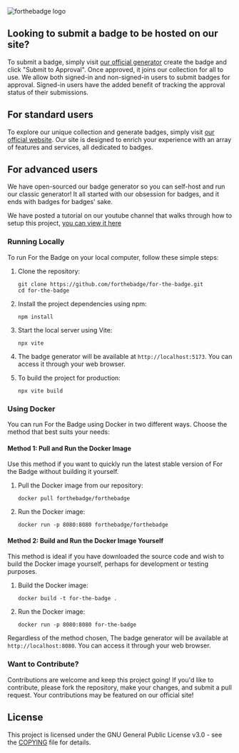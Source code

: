<picture>
   <source media="(prefers-color-scheme: dark)" srcset="https://forthebadge.com/images/logo.svg">
   <source media="(prefers-color-scheme: light)" srcset="https://forthebadge.com/images/logo_black.svg">
   <img alt="forthebadge logo" src="https://forthebadge.com/images/logo.svg" style="max-width: 100%; height: auto;">
</picture>

## Looking to submit a badge to be hosted on our site?

To submit a badge, simply visit [our official generator](https://forthebadge.com/#/generator) create the badge and click "Submit to Approval". Once approved, it joins our collection for all to use. We allow both signed-in and non-signed-in users to submit badges for approval. Signed-in users have the added benefit of tracking the approval status of their submissions.

## For standard users

To explore our unique collection and generate badges, simply visit [our official website](https://forthebadge.com). Our site is designed to enrich your experience with an array of features and services, all dedicated to badges.

## For advanced users

We have open-sourced our badge generator so you can self-host and run our classic generator! It all started with our obsession for badges, and it ends with badges for badges' sake.

We have posted a tutorial on our youtube channel that walks through how to setup this project, [you can view it here](https://www.youtube.com/watch?v=fIKNEauzU-g)

### Running Locally

To run For the Badge on your local computer, follow these simple steps:

1. Clone the repository:

   ```
   git clone https://github.com/forthebadge/for-the-badge.git
   cd for-the-badge
   ```

2. Install the project dependencies using npm:

   ```
   npm install
   ```

3. Start the local server using Vite:

   ```
   npx vite
   ```

4. The badge generator will be available at `http://localhost:5173`. You can access it through your web browser.

5. To build the project for production:
   ```
   npx vite build
   ```

### Using Docker

You can run For the Badge using Docker in two different ways. Choose the method that best suits your needs:

#### Method 1: Pull and Run the Docker Image

Use this method if you want to quickly run the latest stable version of For the Badge without building it yourself.

1. Pull the Docker image from our repository:

   ```
   docker pull forthebadge/forthebadge
   ```

2. Run the Docker image:
   ```
   docker run -p 8080:8080 forthebadge/forthebadge
   ```

#### Method 2: Build and Run the Docker Image Yourself

This method is ideal if you have downloaded the source code and wish to build the Docker image yourself, perhaps for development or testing purposes.

1. Build the Docker image:

   ```
   docker build -t for-the-badge .
   ```

2. Run the Docker image:
   ```
   docker run -p 8080:8080 for-the-badge
   ```

Regardless of the method chosen, The badge generator will be available at `http://localhost:8080`. You can access it through your web browser.

### Want to Contribute?

Contributions are welcome and keep this project going! If you'd like to contribute, please fork the repository, make your changes, and submit a pull request. Your contributions may be featured on our official site!

## License

This project is licensed under the GNU General Public License v3.0 - see the [COPYING](https://github.com/forthebadge/for-the-badge/blob/master/COPYING) file for details.
